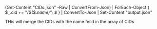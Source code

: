 
(Get-Content "CIDs.json" -Raw | ConvertFrom-Json) | ForEach-Object { $_.cid += "/$($_.name)"; $_ } | ConvertTo-Json | Set-Content "output.json"

THis will merge the CIDs with the name feild in the array of CiDs
